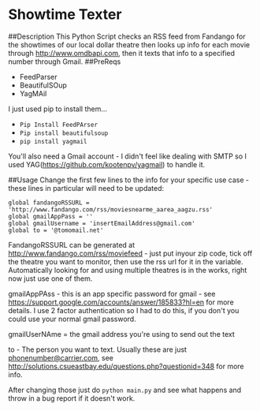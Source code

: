 # Showtime Texter 
##Description
This Python Script checks an RSS feed from Fandango for the showtimes of our local dollar theatre then looks up info for each movie through http://www.omdbapi.com, then it texts that info to a specified number through Gmail. 
##PreReqs
  * FeedParser
  * BeautifulSOup
  * YagMAil

I just used pip to install them... 

* `Pip Install FeedPArser`
* `Pip install beautifulsoup`
* `pip install yagmail`

You'll also need a Gmail account - I didn't feel like dealing with SMTP so I used YAG(https://github.com/kootenpv/yagmail) to handle it. 

##Usage
Change the first few lines to the info for your specific use case - these lines in particular will need to be updated:
```
global fandangoRSSURL = 'http://www.fandango.com/rss/moviesnearme_aarea_aagzu.rss'
global gmailAppPass = ''
global gmailUsername = 'insertEmailAddress@gmail.com'
global to = '@tomomail.net'
```
FandangoRSSURL can be generated at http://www.fandango.com/rss/moviefeed - just put inyour zip code, tick off the theatre you want to monitor, then use the rss url for it in the variable. Automatically looking for and using multiple theatres is in the works, right now just use one of them. 

gmailAppPAss - this is an app specific password for gmail - see https://support.google.com/accounts/answer/185833?hl=en for more details. I use 2 factor authentication so I had to do this, if you don't you could use your normal gmail password. 

gmailUserNAme = the gmail address you're using to send out the text

to  - The person you want to text. Usually these are just phonenumber@carrier.com, see http://solutions.csueastbay.edu/questions.php?questionid=348 for more info. 

After changing those just do `python main.py` and see what happens and throw in a bug report if it doesn't work. 


